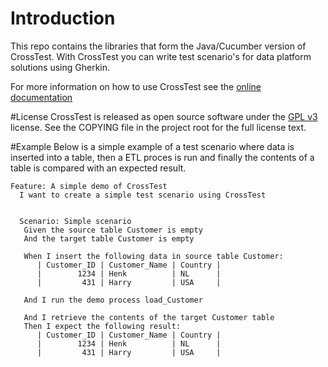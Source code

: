 # Introduction
This repo contains the libraries that form the Java/Cucumber version of CrossTest.
With CrossTest you can write test scenario's for data platform solutions using Gherkin.

For more information on how to use CrossTest see the [online documentation](http://x-test.nl)

#License
CrossTest is released as open source software under the [GPL v3](https://opensource.org/licenses/gpl-3.0.html) license. See the COPYING file in the project root for the full license text.

#Example
Below is a simple example of a test scenario where data is inserted into a table, then a ETL proces is run and finally the contents of a table is compared with an expected result.

```gherkin
Feature: A simple demo of CrossTest
  I want to create a simple test scenario using CrossTest


  Scenario: Simple scenario
   Given the source table Customer is empty
   And the target table Customer is empty
   
   When I insert the following data in source table Customer:
      | Customer_ID | Customer_Name | Country |
      |        1234 | Henk          | NL      |
      |         431 | Harry         | USA     |
   
   And I run the demo process load_Customer  
   
   And I retrieve the contents of the target Customer table
   Then I expect the following result:
      | Customer_ID | Customer_Name | Country |
      |        1234 | Henk          | NL      |
      |         431 | Harry         | USA     |
```